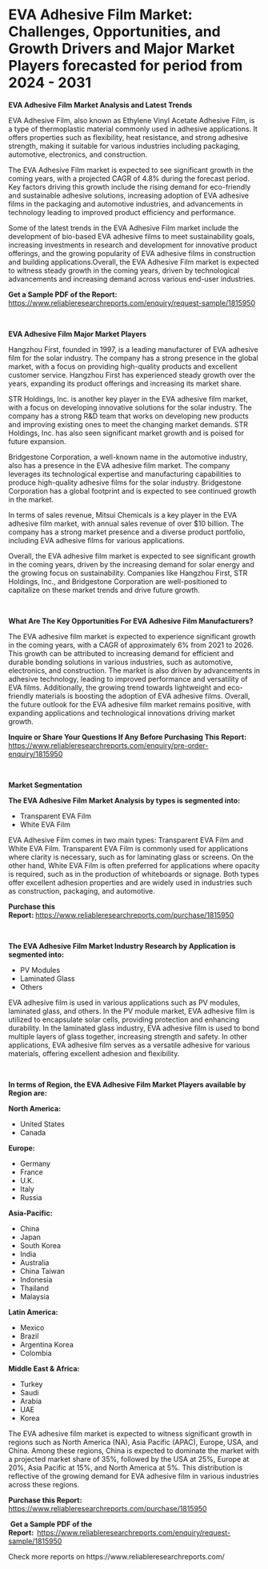 <p><h1>EVA Adhesive Film Market: Challenges, Opportunities, and Growth Drivers and Major Market Players forecasted for period from 2024 - 2031</h1></p><p><strong>EVA Adhesive Film Market Analysis and Latest Trends</strong></p>
<p><p>EVA Adhesive Film, also known as Ethylene Vinyl Acetate Adhesive Film, is a type of thermoplastic material commonly used in adhesive applications. It offers properties such as flexibility, heat resistance, and strong adhesive strength, making it suitable for various industries including packaging, automotive, electronics, and construction.</p><p>The EVA Adhesive Film market is expected to see significant growth in the coming years, with a projected CAGR of 4.8% during the forecast period. Key factors driving this growth include the rising demand for eco-friendly and sustainable adhesive solutions, increasing adoption of EVA adhesive films in the packaging and automotive industries, and advancements in technology leading to improved product efficiency and performance.</p><p>Some of the latest trends in the EVA Adhesive Film market include the development of bio-based EVA adhesive films to meet sustainability goals, increasing investments in research and development for innovative product offerings, and the growing popularity of EVA adhesive films in construction and building applications.Overall, the EVA Adhesive Film market is expected to witness steady growth in the coming years, driven by technological advancements and increasing demand across various end-user industries.</p></p>
<p><strong>Get a Sample PDF of the Report:&nbsp;</strong> <a href="https://www.reliableresearchreports.com/enquiry/request-sample/1815950">https://www.reliableresearchreports.com/enquiry/request-sample/1815950</a></p>
<p>&nbsp;</p>
<p><strong>EVA Adhesive Film Major Market Players</strong></p>
<p><p>Hangzhou First, founded in 1997, is a leading manufacturer of EVA adhesive film for the solar industry. The company has a strong presence in the global market, with a focus on providing high-quality products and excellent customer service. Hangzhou First has experienced steady growth over the years, expanding its product offerings and increasing its market share.</p><p>STR Holdings, Inc. is another key player in the EVA adhesive film market, with a focus on developing innovative solutions for the solar industry. The company has a strong R&D team that works on developing new products and improving existing ones to meet the changing market demands. STR Holdings, Inc. has also seen significant market growth and is poised for future expansion.</p><p>Bridgestone Corporation, a well-known name in the automotive industry, also has a presence in the EVA adhesive film market. The company leverages its technological expertise and manufacturing capabilities to produce high-quality adhesive films for the solar industry. Bridgestone Corporation has a global footprint and is expected to see continued growth in the market.</p><p>In terms of sales revenue, Mitsui Chemicals is a key player in the EVA adhesive film market, with annual sales revenue of over $10 billion. The company has a strong market presence and a diverse product portfolio, including EVA adhesive films for various applications.</p><p>Overall, the EVA adhesive film market is expected to see significant growth in the coming years, driven by the increasing demand for solar energy and the growing focus on sustainability. Companies like Hangzhou First, STR Holdings, Inc., and Bridgestone Corporation are well-positioned to capitalize on these market trends and drive future growth.</p></p>
<p>&nbsp;</p>
<p><strong>What Are The Key Opportunities For EVA Adhesive Film Manufacturers?</strong></p>
<p><p>The EVA adhesive film market is expected to experience significant growth in the coming years, with a CAGR of approximately 6% from 2021 to 2026. This growth can be attributed to increasing demand for efficient and durable bonding solutions in various industries, such as automotive, electronics, and construction. The market is also driven by advancements in adhesive technology, leading to improved performance and versatility of EVA films. Additionally, the growing trend towards lightweight and eco-friendly materials is boosting the adoption of EVA adhesive films. Overall, the future outlook for the EVA adhesive film market remains positive, with expanding applications and technological innovations driving market growth.</p></p>
<p><strong>Inquire or Share Your Questions If Any Before Purchasing This Report:</strong> <a href="https://www.reliableresearchreports.com/enquiry/pre-order-enquiry/1815950">https://www.reliableresearchreports.com/enquiry/pre-order-enquiry/1815950</a></p>
<p>&nbsp;</p>
<p><strong>Market Segmentation</strong></p>
<p><strong>The EVA Adhesive Film Market Analysis by types is segmented into:</strong></p>
<p><ul><li>Transparent EVA Film</li><li>White EVA Film</li></ul></p>
<p><p>EVA Adhesive Film comes in two main types: Transparent EVA Film and White EVA Film. Transparent EVA Film is commonly used for applications where clarity is necessary, such as for laminating glass or screens. On the other hand, White EVA Film is often preferred for applications where opacity is required, such as in the production of whiteboards or signage. Both types offer excellent adhesion properties and are widely used in industries such as construction, packaging, and automotive.</p></p>
<p><strong>Purchase this Report:&nbsp;</strong><a href="https://www.reliableresearchreports.com/purchase/1815950">https://www.reliableresearchreports.com/purchase/1815950</a></p>
<p>&nbsp;</p>
<p><strong>The EVA Adhesive Film Market Industry Research by Application is segmented into:</strong></p>
<p><ul><li>PV Modules</li><li>Laminated Glass</li><li>Others</li></ul></p>
<p><p>EVA adhesive film is used in various applications such as PV modules, laminated glass, and others. In the PV module market, EVA adhesive film is utilized to encapsulate solar cells, providing protection and enhancing durability. In the laminated glass industry, EVA adhesive film is used to bond multiple layers of glass together, increasing strength and safety. In other applications, EVA adhesive film serves as a versatile adhesive for various materials, offering excellent adhesion and flexibility.</p></p>
<p>&nbsp;</p>
<p><strong>In terms of Region, the EVA Adhesive Film Market Players available by Region are:</strong></p>
<p>
    <p> <strong> North America: </strong>
        <ul>
            <li>United States</li>
            <li>Canada</li>
        </ul>
        </p> 
    <p> <strong> Europe: </strong>
        <ul>
            <li>Germany</li>
            <li>France</li>
            <li>U.K.</li>
            <li>Italy</li>
            <li>Russia</li>
        </ul>
        </p> 
    <p> <strong> Asia-Pacific: </strong>
        <ul>
            <li>China</li>
            <li>Japan</li>
            <li>South Korea</li>
            <li>India</li>
            <li>Australia</li>
            <li>China Taiwan</li>
            <li>Indonesia</li>
            <li>Thailand</li>
            <li>Malaysia</li>
        </ul>
        </p> 
    <p> <strong> Latin America: </strong>
        <ul>
            <li>Mexico</li>
            <li>Brazil</li>
            <li>Argentina Korea</li>
            <li>Colombia</li>
        </ul>
        </p> 
    <p> <strong> Middle East & Africa: </strong>
        <ul>
            <li>Turkey</li>
            <li>Saudi</li>
            <li>Arabia</li>
            <li>UAE</li>
            <li>Korea</li>
        </ul>
    </p>
    </p>
<p><p>The EVA adhesive film market is expected to witness significant growth in regions such as North America (NA), Asia Pacific (APAC), Europe, USA, and China. Among these regions, China is expected to dominate the market with a projected market share of 35%, followed by the USA at 25%, Europe at 20%, Asia Pacific at 15%, and North America at 5%. This distribution is reflective of the growing demand for EVA adhesive film in various industries across these regions.</p></p>
<p><strong>Purchase this Report: </strong><a href="https://www.reliableresearchreports.com/purchase/1815950">https://www.reliableresearchreports.com/purchase/1815950</a></p>
<p>&nbsp;<strong>Get a Sample PDF of the Report:&nbsp;&nbsp;</strong><a href="https://www.reliableresearchreports.com/enquiry/request-sample/1815950">https://www.reliableresearchreports.com/enquiry/request-sample/1815950</a></p>
<p><strong></strong></p>
<p>Check more reports on https://www.reliableresearchreports.com/</p>